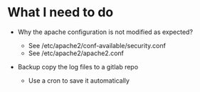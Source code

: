 # What I need to do

- Why the apache configuration is not modified as expected?

  - See /etc/apache2/conf-available/security.conf
  - See /etc/apache2/apache2.conf

- Backup copy the log files to a gitlab repo
  - Use a cron to save it automatically
